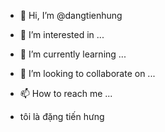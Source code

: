 - 👋 Hi, I’m @dangtienhung
- 👀 I’m interested in ...
- 🌱 I’m currently learning ...
- 💞️ I’m looking to collaborate on ...
- 📫 How to reach me ...

- tôi là đặng tiến hưng

<!---
dangtienhung/dangtienhung is a ✨ special ✨ repository because its `README.md` (this file) appears on your GitHub profile.
You can click the Preview link to take a look at your changes.
--->
